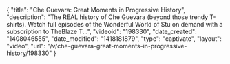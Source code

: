 {
    "title": "Che Guevara: Great Moments in Progressive History",
    "description": "The REAL history of Che Guevara (beyond those trendy T-shirts). Watch full episodes of the Wonderful World of Stu on demand with a subscription to TheBlaze T...",
    "videoid": "198330",
    "date_created": "1408046555",
    "date_modified": "1418181879",
    "type": "captivate",
    "layout": "video",
    "url": "\/v\/che-guevara-great-moments-in-progressive-history\/198330"
}